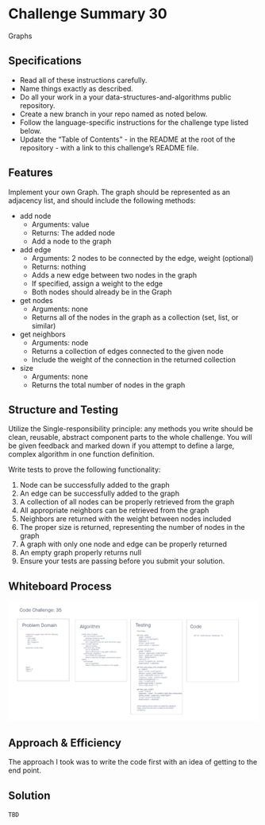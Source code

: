 # Challenge Summary 30
Graphs

## Specifications
- Read all of these instructions carefully.
- Name things exactly as described.
- Do all your work in a your data-structures-and-algorithms public repository.
- Create a new branch in your repo named as noted below.
- Follow the language-specific instructions for the challenge type listed below.
- Update the “Table of Contents” - in the README at the root of the repository - with a link to this challenge’s README file.

## Features
Implement your own Graph. The graph should be represented as an adjacency list, and should include the following methods:

- add node
    - Arguments: value
    - Returns: The added node
    - Add a node to the graph
- add edge
    - Arguments: 2 nodes to be connected by the edge, weight (optional)
    - Returns: nothing
    - Adds a new edge between two nodes in the graph
    - If specified, assign a weight to the edge
    - Both nodes should already be in the Graph
- get nodes
    - Arguments: none
    - Returns all of the nodes in the graph as a collection (set, list, or similar)
- get neighbors
    - Arguments: node
    - Returns a collection of edges connected to the given node
    - Include the weight of the connection in the returned collection
- size
    - Arguments: none
    - Returns the total number of nodes in the graph

## Structure and Testing
Utilize the Single-responsibility principle: any methods you write should be clean, reusable, abstract component parts to the whole challenge. You will be given feedback and marked down if you attempt to define a large, complex algorithm in one function definition.

Write tests to prove the following functionality:

1. Node can be successfully added to the graph
1. An edge can be successfully added to the graph
1. A collection of all nodes can be properly retrieved from the graph
1. All appropriate neighbors can be retrieved from the graph
1. Neighbors are returned with the weight between nodes included
1. The proper size is returned, representing the number of nodes in the graph
1. A graph with only one node and edge can be properly returned
1. An empty graph properly returns null
1. Ensure your tests are passing before you submit your solution.

## Whiteboard Process
<!-- Embedded whiteboard image -->
![Graphs](../code_challenges/wireframes/code-ch-35.png)

## Approach & Efficiency
<!-- What approach did you take? Why? What is the Big O space/time for this approach? -->
The approach I took was to write the code first with an idea of getting to the end point.


## Solution
<!-- Show how to run your code, and examples of it in action -->
<!-- https://stephenagrice.medium.com/how-to-implement-a-hash-table-in-python-1eb6c55019fd -->
```
TBD
```

